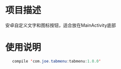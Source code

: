 # 项目描述
安卓自定义文字和图标按钮，适合放在MainActivity底部

# 使用说明

 ```java
    compile 'com.joe.tabmenu:tabmenu:1.0.0'
 ```